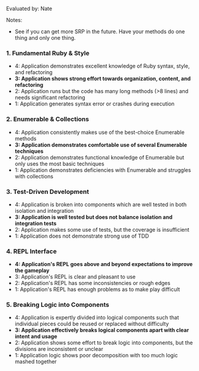 Evaluated by: Nate

Notes:

* See if you can get more SRP in the future. Have your methods do one thing and only one thing.

### 1. Fundamental Ruby & Style

* 4:  Application demonstrates excellent knowledge of Ruby syntax, style, and refactoring
* **3:  Application shows strong effort towards organization, content, and refactoring**
* 2:  Application runs but the code has many long methods (>8 lines) and needs significant refactoring
* 1:  Application generates syntax error or crashes during execution

### 2. Enumerable & Collections

* 4: Application consistently makes use of the best-choice Enumerable methods
* **3: Application demonstrates comfortable use of several Enumerable techniques**
* 2: Application demonstrates functional knowledge of Enumerable but only uses the most basic techniques
* 1: Application demonstrates deficiencies with Enumerable and struggles with collections

### 3. Test-Driven Development

* 4: Application is broken into components which are well tested in both isolation and integration
* **3: Application is well tested but does not balance isolation and integration tests**
* 2: Application makes some use of tests, but the coverage is insufficient
* 1: Application does not demonstrate strong use of TDD

### 4. REPL Interface

* **4: Application's REPL goes above and beyond expectations to improve the gameplay**
* 3: Application's REPL is clear and pleasant to use
* 2: Application's REPL has some inconsistencies or rough edges
* 1: Application's REPL has enough problems as to make play difficult

### 5. Breaking Logic into Components

* 4: Application is expertly divided into logical components such that individual pieces could be reused or replaced without difficulty
* **3: Application effectively breaks logical components apart with clear intent and usage**
* 2: Application shows some effort to break logic into components, but the divisions are inconsistent or unclear
* 1: Application logic shows poor decomposition with too much logic mashed together
